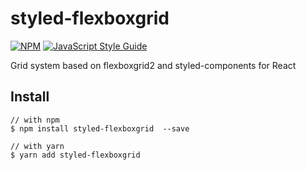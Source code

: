 # styled-flexboxgrid

[![NPM](https://img.shields.io/npm/v/test.svg)](https://www.npmjs.com/package/test) [![JavaScript Style Guide](https://img.shields.io/badge/code_style-standard-brightgreen.svg)](https://standardjs.com)

Grid system based on flexboxgrid2 and styled-components for React

## Install

```
// with npm
$ npm install styled-flexboxgrid  --save

// with yarn
$ yarn add styled-flexboxgrid
```
